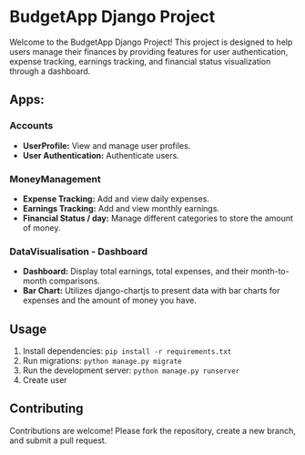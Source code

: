 # BudgetApp Django Project

Welcome to the BudgetApp Django Project! This project is designed to help users manage their finances by providing features for user authentication, expense tracking, earnings tracking, and financial status visualization through a dashboard.

## Apps:

### Accounts
- **UserProfile:** View and manage user profiles.
- **User Authentication:** Authenticate users.

### MoneyManagement
- **Expense Tracking:** Add and view daily expenses.
- **Earnings Tracking:** Add and view monthly earnings.
- **Financial Status / day:** Manage different categories to store the amount of money.

### DataVisualisation - Dashboard
- **Dashboard:** Display total earnings, total expenses, and their month-to-month comparisons.
- **Bar Chart:** Utilizes django-chartjs to present data with bar charts for expenses and the amount of money you have.

## Usage
1. Install dependencies: `pip install -r requirements.txt`
2. Run migrations: `python manage.py migrate`
3. Run the development server: `python manage.py runserver`
4. Create user 

## Contributing
Contributions are welcome! Please fork the repository, create a new branch, and submit a pull request.
